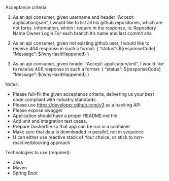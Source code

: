 
Acceptance criteria:
1. As an api consumer, given username and header “Accept: application/json”, I would like to list all his github repositories, which are not forks. Information, which I require in the response, is:
Repository Name
Owner Login
For each branch it’s name and last commit sha

2. As an api consumer, given not existing github user, I would like to receive 404 response in such a format:
{
“status”: ${responseCode}
“Message”: ${whyHasItHappened}
}

3. As an api consumer, given header “Accept: application/xml”, I would like to receive 406 response in such a format:
{
“status”: ${responseCode}
“Message”: ${whyHasItHappened}
}

Notes:
- Please full-fill the given acceptance criteria, delivering us your best code compliant with industry standards.
- Please use https://developer.github.com/v3 as a backing API
- Please expose swagger
- Application should have a proper README.md file
- Add unit and integration test cases.
- Prepare Dockerfile so that app can be run in a container
- Make sure that data is downloaded in parallel, not in sequence
- U can either use reactive stack of Your choice, or stick to non-reactive/blocking approach

Technologies to use (required):
- Java
- Maven
- Spring Boot
